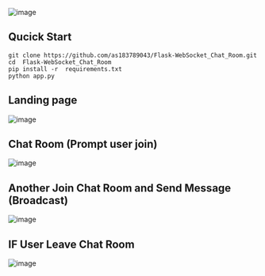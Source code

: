 ![image](https://github.com/as183789043/Flask-WebSocket_Chat_Room/assets/56618553/fd3ca7e2-0fb4-4f07-9cf6-6747cc54aba4)


## Qucick Start

```
git clone https://github.com/as183789043/Flask-WebSocket_Chat_Room.git
cd  Flask-WebSocket_Chat_Room
pip install -r  requirements.txt
python app.py
```

## Landing page
![image](https://github.com/as183789043/Flask-WebSocket_Chat_Room/assets/56618553/15327137-60d9-45e3-937b-9f9acbaeb4e5)


## Chat Room (Prompt user join)
![image](https://github.com/as183789043/Flask-WebSocket_Chat_Room/assets/56618553/15508d73-af9d-4807-a09c-e4e1e40b23af)

## Another Join Chat Room and Send Message (Broadcast)
![image](https://github.com/as183789043/Flask-WebSocket_Chat_Room/assets/56618553/58f98402-a504-475c-b3bf-8e149376a258)


## IF User Leave Chat Room
![image](https://github.com/as183789043/Flask-WebSocket_Chat_Room/assets/56618553/1988e2b3-90de-4c91-b73a-e0446800a88e)
